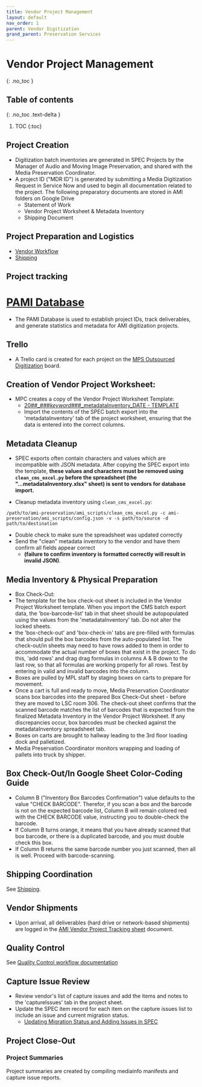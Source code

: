 ```yaml
---
title: Vendor Project Management
layout: default
nav_order: 1
parent: Vendor Digitization
grand_parent: Preservation Services
---
```


# Vendor Project Management
{: .no_toc }

## Table of contents
{: .no_toc .text-delta }

1. TOC
{:toc}

## Project Creation
* Digitization batch inventories are generated in SPEC Projects by the Manager of Audio and Moving Image Preservation, and shared with the Media Preservation Coordinator.
* A project ID ("MDR ID") is generated by submitting a Media Digitization Request in Service Now and used to begin all documentation related to the project. The following preparatory documents are stored in AMI folders on Google Drive
  * Statement of Work
  * Vendor Project Worksheet & Metadata Inventory
  * Shipping Document

## Project Preparation and Logistics
* [Vendor Workflow](https://nypl.github.io/ami-preservation/pages/contractDigitization/vendor-workflow.html)
* [Shipping](https://nypl.github.io/ami-preservation/pages/shipping.html)

## Project tracking
  # [PAMI Database](pami-database)
  * The PAMI Database is used to establish project IDs, track deliverables, and generate statistics and metadata for AMI digitization projects.

  ## Trello
  * A Trello card is created for each project on the [MPS Outsourced Digitization](https://trello.com/b/F57dfPzd/nypl-ami-vendor-labs) board.


## Creation of Vendor Project Worksheet:
* MPC creates a copy of the Vendor Project Worksheet Template:
  * [20##_###_keyword_###_metadataInventory_DATE - TEMPLATE](https://docs.google.com/spreadsheets/d/1IaWGYeKfHa6YcWiHXGkfQ1wMFL8oqu6SmpeKbPMjZV4/edit?usp=sharing)
  * Import the contents of the SPEC batch export into the 'metadataInventory' tab of the project worksheet, ensuring that the data is entered into the correct columns.

## Metadata Cleanup
  * SPEC exports often contain characters and values which are incompatible with JSON metadata. After copying the SPEC export into the template, **these values and characters must be removed using ```clean_cms_excel.py```  before the spreadsheet (the "...metadataInventory.xlsx" sheet) is sent to vendors for database import.**

  * Cleanup metadata inventory using ```clean_cms_excel.py```:
    
  ```
  /path/to/ami-preservation/ami_scripts/clean_cms_excel.py -c ami-preservation/ami_scripts/config.json -v -s path/to/source -d path/to/destination 
  ```
* Double check to make sure the spreadsheet was updated correctly 
* Send the "clean" metadata inventory to the vendor and have them confirm all fields appear correct 
  * **(failure to confirm inventory is formatted correctly will result in invalid JSON)**.

## Media Inventory & Physical Preparation
  * Box Check-Out:
  * The template for the box check-out sheet is included in the Vendor Project Worksheet template. When you import the CMS batch export data, the 'box-barcode-list' tab in that sheet should be autopopulated using the values from the 'metadataInventory' tab. Do not alter the locked sheets.
  * the 'box-check-out' and 'box-check-in' tabs are pre-filled with formulas that should pull the box barcodes from the auto-populated list. The check-out/in sheets may need to have rows added to them in order to accommodate the actual number of boxes that exist in the project. To do this, 'add rows' and drag drag formulas in columns A & B down to the last row, so that all formulas are working properly for all rows. Test by entering in valid and invalid barcodes into the column.
  * Boxes are pulled by MPL staff by staging boxes on carts to prepare for movement.
  * Once a cart is full and ready to move, Media Preservation Coordinator scans box barcodes into the prepared Box Check-Out sheet - before they are moved to LSC room 306. The check-out sheet confirms that the scanned barcode matches the list of barcodes that is expected from the finalized Metadata Inventory in the Vendor Project Worksheet. If any discrepancies occur, box barcodes must be checked against the metadataInventory spreadsheet tab.
  * Boxes on carts are brought to hallway leading to the 3rd floor loading dock and palletized.
  * Media Preservation Coordinator monitors wrapping and loading of pallets into truck by shipper. 

## Box Check-Out/In Google Sheet Color-Coding Guide
* Column B ("Inventory Box Barcodes Confirmation") value defaults to the value "CHECK BARCODE". Therefor, if you scan a box and the barcode is not on the expected barcode list, Column B will remain colored red with the CHECK BARCODE value, instructing you to double-check the barcode.
* If Column B turns orange, it means that you have already scanned that box barcode, or there is a duplicated barcode, and you must double check this box.
* If Column B returns the same barcode number you just scanned, then all is well. Proceed with barcode-scanning.

## Shipping Coordination
See [Shipping](shipping).

## Vendor Shipments
* Upon arrival, all deliverables (hard drive or network-based shipments) are logged in the [AMI Vendor Project Tracking sheet](https://docs.google.com/spreadsheets/d/1ZeF6vGE1TqLnKaNjZFSIvjyKhYBt38nBcZDHyD_saPo/edit#gid=1908905860) document.

## Quality Control
See [Quality Control workflow documentation](quality-control)

## Capture Issue Review
* Review vendor's list of capture issues and add the items and notes to the 'captureIssues' tab in the project sheet.
* Update the SPEC item record for each item on the capture issues list to include an issue and current migration status.
  * [Updating Migration Status and Adding Issues in SPEC](https://nypl.github.io/ami-preservation/pages/preservationServices/dnc_doc.html)

## Project Close-Out
### Project Summaries
Project summaries are created by compiling mediainfo manifests and capture issue reports.



                                                                                                                                                                                                                                                                                                                                                        


                                                                                                                                                                                                                                                                                                                                                                                                                                                                                                                                                                                                                                         
